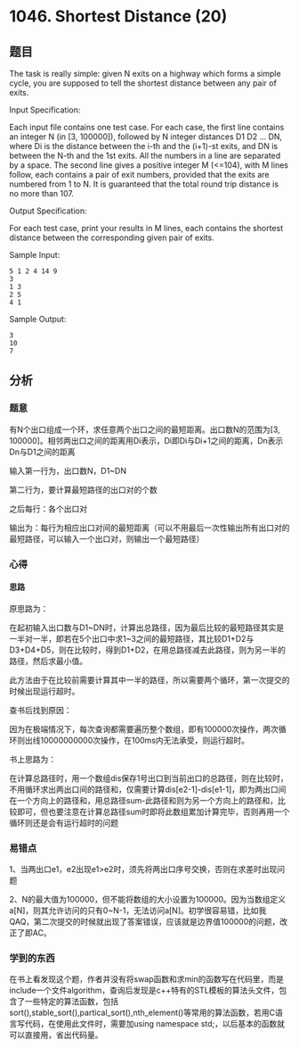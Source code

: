 # 1046. Shortest Distance (20)

## 题目

The task is really simple: given N exits on a highway which forms a simple cycle, you are supposed to tell the shortest distance between any pair of exits.

Input Specification:

Each input file contains one test case. For each case, the first line contains an integer N (in [3, 100000]), followed by N integer distances D1 D2 ... DN, where Di is the distance between the i-th and the (i+1)-st exits, and DN is between the N-th and the 1st exits. All the numbers in a line are separated by a space. The second line gives a positive integer M (<=104), with M lines follow, each contains a pair of exit numbers, provided that the exits are numbered from 1 to N. It is guaranteed that the total round trip distance is no more than 107.

Output Specification:

For each test case, print your results in M lines, each contains the shortest distance between the corresponding given pair of exits.

Sample Input:

```
5 1 2 4 14 9
3
1 3
2 5
4 1
```

Sample Output:

```
3
10
7
```

## 分析

### 题意

有N个出口组成一个环，求任意两个出口之间的最短距离。出口数N的范围为[3, 100000]。相邻两出口之间的距离用Di表示，Di即Di与Di+1之间的距离，Dn表示Dn与D1之间的距离

输入第一行为，出口数N，D1~DN

第二行为，要计算最短路径的出口对的个数

之后每行：各个出口对

输出为：每行为相应出口对间的最短距离（可以不用最后一次性输出所有出口对的最短路径，可以输入一个出口对，则输出一个最短路径）

### 心得

#### 思路

原思路为：

在起初输入出口数与D1~DN时，计算出总路径，因为最后比较的最短路径其实是一半对一半，即若在5个出口中求1~3之间的最短路径，其比较D1+D2与D3+D4+D5，则在比较时，得到D1+D2，在用总路径减去此路径，则为另一半的路径，然后求最小值。

此方法由于在比较前需要计算其中一半的路径，所以需要两个循环，第一次提交的时候出现运行超时。

查书后找到原因：

因为在极端情况下，每次查询都需要遍历整个数组，即有100000次操作，两次循环则出线10000000000次操作，在100ms内无法承受，则运行超时。

书上思路为：

在计算总路径时，用一个数组dis保存1号出口到当前出口的总路径，则在比较时，不用循环求出两出口间的路径和，仅需要计算dis[e2-1]-dis[e1-1]，即为两出口间在一个方向上的路径和，用总路径sum-此路径和则为另一个方向上的路径和，比较即可，但也要注意在计算总路径sum时即将此数组累加计算完毕，否则再用一个循环则还是会有运行超时的问题

### 易错点

1、当两出口e1，e2出现e1>e2时，须先将两出口序号交换，否则在求差时出现问题

2、N的最大值为100000，但不能将数组的大小设置为100000。因为当数组定义a[N]，则其允许访问的只有0~N-1，无法访问a[N]。初学很容易错，比如我QAQ，第二次提交的时候就出现了答案错误，应该就是边界值100000的问题，改正了即AC。

### 学到的东西

在书上看发现这个题，作者并没有将swap函数和求min的函数写在代码里，而是include一个文件algorithm，查询后发现<algorithm>是c++特有的STL模板的算法头文件，包含了一些特定的算法函数，包括sort(),stable_sort(),partical_sort(),nth_element()等常用的算法函数，若用C语言写代码，在使用此文件时，需要加using namespace std;，以后基本的函数就可以直接用，省出代码量。
